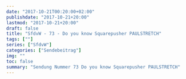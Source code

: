 ```yaml
---
date: "2017-10-21T00:20:00+02:00"
publishdate: "2017-10-21+20:00"
lastmod: "2017-10-21+20:00"
draft: false
title: "SfdvW - 73 - Do you know Squarepusher PAULSTRETCH"
tags: [""]
series: ["SfdvW"]
categories: ["Sendebeitrag"]
img: ""
toc: false
summary: "Sendung Nummer 73 Do you know Squarepusher PAULSTRETCH"
---
```


<div id="example"></div>
<script src="https://cdn.podlove.org/web-player/embed.js"></script>
<script>
  podlovePlayer('#example', '/blog/sfdvw73.json');
</script>
